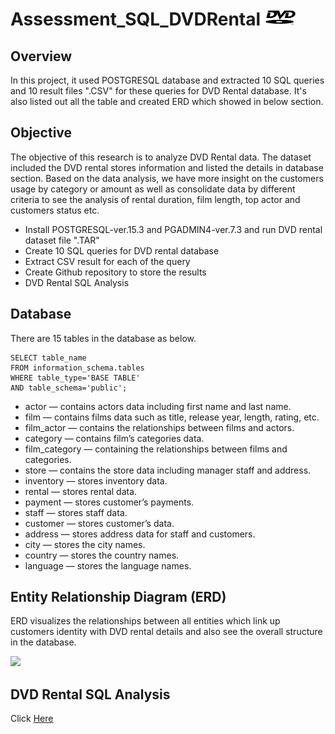 # Assessment_SQL_DVDRental <img src="https://github.com/Stella-Ho/Assessment_SQL_DVDRental/blob/6adb6504f4cf14326be437e4a50e84d2896f8824/DVD_photo.png" width="50"> 


## Overview
In this project, it used POSTGRESQL database and extracted 10 SQL queries and 10 result files ".CSV" for these queries for DVD Rental database. It's also listed out all the table and created ERD which showed in below section.

## Objective
The objective of this research is to analyze DVD Rental data. The dataset included the DVD rental stores information and listed the details in database section. Based on the data analysis, we have more insight on the customers usage by category or amount as well as consolidate data by different criteria to see the analysis of rental duration, film length, top actor and customers status etc.

- Install POSTGRESQL-ver.15.3 and PGADMIN4-ver.7.3 and run DVD rental dataset file ".TAR"
- Create 10 SQL queries for DVD rental database
- Extract CSV result for each of the query
- Create Github repository to store the results
- DVD Rental SQL Analysis

## Database
There are 15 tables in the database as below.
```
SELECT table_name
FROM information_schema.tables
WHERE table_type='BASE TABLE'
AND table_schema='public';
```
- actor — contains actors data including first name and last name.
- film — contains films data such as title, release year, length, rating, etc.
- film_actor — contains the relationships between films and actors.
- category — contains film’s categories data.
- film_category — containing the relationships between films and categories.
- store — contains the store data including manager staff and address.
- inventory — stores inventory data.
- rental — stores rental data.
- payment — stores customer’s payments.
- staff — stores staff data.
- customer — stores customer’s data.
- address — stores address data for staff and customers.
- city — stores the city names.
- country — stores the country names.
- language — stores the language names.

## Entity Relationship Diagram (ERD)
ERD visualizes the relationships between all entities which link up customers identity with DVD rental details and also see the overall structure in the database.

<img src="https://github.com/Stella-Ho/Assessment_SQL_DVDRental/assets/141046828/e3d28a81-592f-43b7-9c77-7b240e0a0505" width="800">

## DVD Rental SQL Analysis
Click [Here](https://github.com/Stella-Ho/Assessment_SQL_DVDRental/blob/6adb6504f4cf14326be437e4a50e84d2896f8824/SQL_Analysis.md)
